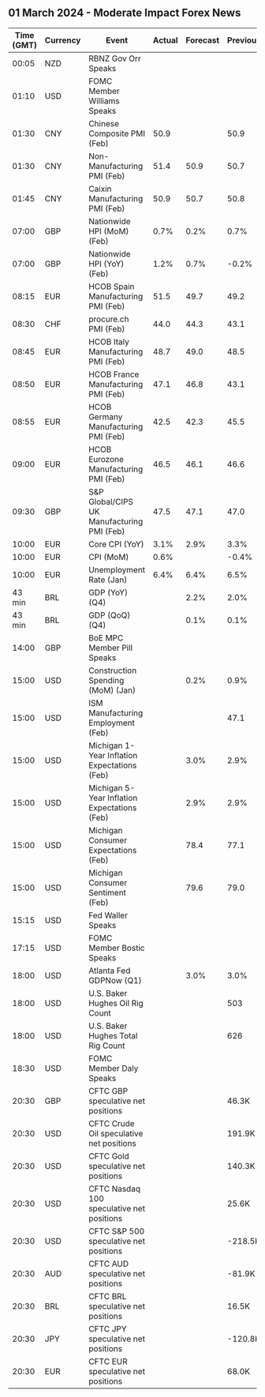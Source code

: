 ## 01 March 2024 - Moderate Impact Forex News

| Time (GMT) | Currency | Event | Actual | Forecast | Previous |
|------|----------|-------|--------|----------|----------|
| 00:05 | NZD | RBNZ Gov Orr Speaks |  |  |  |
| 01:10 | USD | FOMC Member Williams Speaks |  |  |  |
| 01:30 | CNY | Chinese Composite PMI (Feb) | 50.9 |  | 50.9 |
| 01:30 | CNY | Non-Manufacturing PMI (Feb) | 51.4 | 50.9 | 50.7 |
| 01:45 | CNY | Caixin Manufacturing PMI (Feb) | 50.9 | 50.7 | 50.8 |
| 07:00 | GBP | Nationwide HPI (MoM) (Feb) | 0.7% | 0.2% | 0.7% |
| 07:00 | GBP | Nationwide HPI (YoY) (Feb) | 1.2% | 0.7% | -0.2% |
| 08:15 | EUR | HCOB Spain Manufacturing PMI (Feb) | 51.5 | 49.7 | 49.2 |
| 08:30 | CHF | procure.ch PMI (Feb) | 44.0 | 44.3 | 43.1 |
| 08:45 | EUR | HCOB Italy Manufacturing PMI (Feb) | 48.7 | 49.0 | 48.5 |
| 08:50 | EUR | HCOB France Manufacturing PMI (Feb) | 47.1 | 46.8 | 43.1 |
| 08:55 | EUR | HCOB Germany Manufacturing PMI (Feb) | 42.5 | 42.3 | 45.5 |
| 09:00 | EUR | HCOB Eurozone Manufacturing PMI (Feb) | 46.5 | 46.1 | 46.6 |
| 09:30 | GBP | S&P Global/CIPS UK Manufacturing PMI (Feb) | 47.5 | 47.1 | 47.0 |
| 10:00 | EUR | Core CPI (YoY) | 3.1% | 2.9% | 3.3% |
| 10:00 | EUR | CPI (MoM) | 0.6% |  | -0.4% |
| 10:00 | EUR | Unemployment Rate (Jan) | 6.4% | 6.4% | 6.5% |
| 43 min | BRL | GDP (YoY) (Q4) |  | 2.2% | 2.0% |
| 43 min | BRL | GDP (QoQ) (Q4) |  | 0.1% | 0.1% |
| 14:00 | GBP | BoE MPC Member Pill Speaks |  |  |  |
| 15:00 | USD | Construction Spending (MoM) (Jan) |  | 0.2% | 0.9% |
| 15:00 | USD | ISM Manufacturing Employment (Feb) |  |  | 47.1 |
| 15:00 | USD | Michigan 1-Year Inflation Expectations (Feb) |  | 3.0% | 2.9% |
| 15:00 | USD | Michigan 5-Year Inflation Expectations (Feb) |  | 2.9% | 2.9% |
| 15:00 | USD | Michigan Consumer Expectations (Feb) |  | 78.4 | 77.1 |
| 15:00 | USD | Michigan Consumer Sentiment (Feb) |  | 79.6 | 79.0 |
| 15:15 | USD | Fed Waller Speaks |  |  |  |
| 17:15 | USD | FOMC Member Bostic Speaks |  |  |  |
| 18:00 | USD | Atlanta Fed GDPNow (Q1) |  | 3.0% | 3.0% |
| 18:00 | USD | U.S. Baker Hughes Oil Rig Count |  |  | 503 |
| 18:00 | USD | U.S. Baker Hughes Total Rig Count |  |  | 626 |
| 18:30 | USD | FOMC Member Daly Speaks |  |  |  |
| 20:30 | GBP | CFTC GBP speculative net positions |  |  | 46.3K |
| 20:30 | USD | CFTC Crude Oil speculative net positions |  |  | 191.9K |
| 20:30 | USD | CFTC Gold speculative net positions |  |  | 140.3K |
| 20:30 | USD | CFTC Nasdaq 100 speculative net positions |  |  | 25.6K |
| 20:30 | USD | CFTC S&P 500 speculative net positions |  |  | -218.5K |
| 20:30 | AUD | CFTC AUD speculative net positions |  |  | -81.9K |
| 20:30 | BRL | CFTC BRL speculative net positions |  |  | 16.5K |
| 20:30 | JPY | CFTC JPY speculative net positions |  |  | -120.8K |
| 20:30 | EUR | CFTC EUR speculative net positions |  |  | 68.0K |
